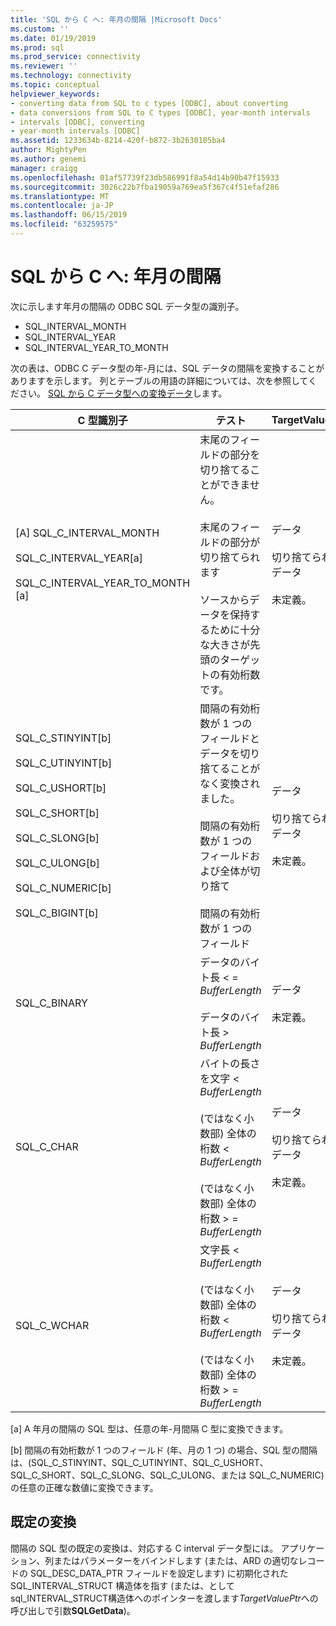 ```yaml
---
title: 'SQL から C へ: 年月の間隔 |Microsoft Docs'
ms.custom: ''
ms.date: 01/19/2019
ms.prod: sql
ms.prod_service: connectivity
ms.reviewer: ''
ms.technology: connectivity
ms.topic: conceptual
helpviewer_keywords:
- converting data from SQL to c types [ODBC], about converting
- data conversions from SQL to C types [ODBC], year-month intervals
- intervals [ODBC], converting
- year-month intervals [ODBC]
ms.assetid: 1233634b-8214-420f-b872-3b2630105ba4
author: MightyPen
ms.author: genemi
manager: craigg
ms.openlocfilehash: 01af57739f23db586991f8a54d14b90b47f15933
ms.sourcegitcommit: 3026c22b7fba19059a769ea5f367c4f51efaf286
ms.translationtype: MT
ms.contentlocale: ja-JP
ms.lasthandoff: 06/15/2019
ms.locfileid: "63259575"
---
```

# <a name="sql-to-c-year-month-intervals"></a>SQL から C へ: 年月の間隔

次に示します年月の間隔の ODBC SQL データ型の識別子。

- SQL_INTERVAL_MONTH
- SQL_INTERVAL_YEAR
- SQL_INTERVAL_YEAR_TO_MONTH

次の表は、ODBC C データ型の年-月には、SQL データの間隔を変換することがありますを示します。 列とテーブルの用語の詳細については、次を参照してください。 [SQL から C データ型への変換データ](../../../odbc/reference/appendixes/converting-data-from-sql-to-c-data-types.md)します。  

|C 型識別子|テスト|TargetValuePtr|StrLen_or_IndPtr|SQLSTATE|  
|-----------------------|----------|------------------------|----------------------------|--------------|  
|[A] SQL_C_INTERVAL_MONTH<br /><br /> SQL_C_INTERVAL_YEAR[a]<br /><br /> SQL_C_INTERVAL_YEAR_TO_MONTH [a]|末尾のフィールドの部分を切り捨てることができません。<br /><br /> 末尾のフィールドの部分が切り捨てられます<br /><br /> ソースからデータを保持するために十分な大きさが先頭のターゲットの有効桁数です。|データ<br /><br /> 切り捨てられたデータ<br /><br /> 未定義。|バイト単位でデータの長さ<br /><br /> バイト単位でデータの長さ<br /><br /> 未定義。|n/a<br /><br /> 01S07<br /><br /> 22015|  
|SQL_C_STINYINT[b]<br /><br /> SQL_C_UTINYINT[b]<br /><br /> SQL_C_USHORT[b]<br /><br /> SQL_C_SHORT[b]<br /><br /> SQL_C_SLONG[b]<br /><br /> SQL_C_ULONG[b]<br /><br /> SQL_C_NUMERIC[b]<br /><br /> SQL_C_BIGINT[b]|間隔の有効桁数が 1 つのフィールドとデータを切り捨てることがなく変換されました。<br /><br /> 間隔の有効桁数が 1 つのフィールドおよび全体が切り捨て<br /><br /> 間隔の有効桁数が 1 つのフィールド|データ<br /><br /> 切り捨てられたデータ<br /><br /> 未定義。|C データ型のサイズ<br /><br /> バイト単位でデータの長さ<br /><br /> C データ型のサイズ|n/a<br /><br /> 22003<br /><br /> 22015|  
|SQL_C_BINARY|データのバイト長 < = *BufferLength*<br /><br /> データのバイト長 > *BufferLength*|データ<br /><br /> 未定義。|バイト単位でデータの長さ<br /><br /> 未定義。|n/a<br /><br /> 22003|  
|SQL_C_CHAR|バイトの長さを文字 < *BufferLength*<br /><br /> (ではなく小数部) 全体の桁数 < *BufferLength*<br /><br /> (ではなく小数部) 全体の桁数 > = *BufferLength*|データ<br /><br /> 切り捨てられたデータ<br /><br /> 未定義。|C データ型のサイズ<br /><br /> C データ型のサイズ<br /><br /> 未定義。|n/a<br /><br /> 01004<br /><br /> 22003|  
|SQL_C_WCHAR|文字長 < *BufferLength*<br /><br /> (ではなく小数部) 全体の桁数 < *BufferLength*<br /><br /> (ではなく小数部) 全体の桁数 > = *BufferLength*|データ<br /><br /> 切り捨てられたデータ<br /><br /> 未定義。|C データ型のサイズ<br /><br /> C データ型のサイズ<br /><br /> 未定義。|n/a<br /><br /> 01004<br /><br /> 22003|  
  
 [a] A 年月の間隔の SQL 型は、任意の年-月間隔 C 型に変換できます。  
  
 [b] 間隔の有効桁数が 1 つのフィールド (年、月の 1 つ) の場合、SQL 型の間隔は、(SQL_C_STINYINT、SQL_C_UTINYINT、SQL_C_USHORT、SQL_C_SHORT、SQL_C_SLONG、SQL_C_ULONG、または SQL_C_NUMERIC) の任意の正確な数値に変換できます。  

## <a name="default-conversions"></a>既定の変換

間隔の SQL 型の既定の変換は、対応する C interval データ型には。 アプリケーション、列またはパラメーターをバインドします (または、ARD の適切なレコードの SQL_DESC_DATA_PTR フィールドを設定します) に初期化された SQL_INTERVAL_STRUCT 構造体を指す (または、としてsql_INTERVAL_STRUCT構造体へのポインターを渡します*TargetValuePtr*への呼び出しで引数**SQLGetData**)。
